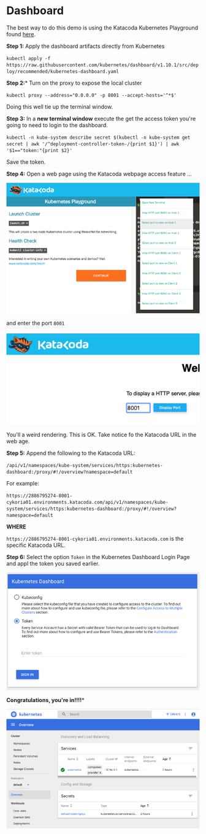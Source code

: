 # Dashboard

The best way to do this demo is using the Katacoda Kubernetes Playground found [here](https://katacoda.com/courses/kubernetes/playground).

**Step 1:** Apply the dashboard artifacts directly from Kubernetes

`kubectl apply -f https://raw.githubusercontent.com/kubernetes/dashboard/v1.10.1/src/deploy/recommended/kubernetes-dashboard.yaml`

**Step 2:*** Turn on the proxy to expose the local cluster

`kubectl proxy --address="0.0.0.0" -p 8001 --accept-hosts='^*$'`

Doing this well tie up the terminal window.

**Step 3:** In a **new terminal window** execute the get the access token you're going to need to login to the
dashboard.

`kubectl -n kube-system describe secret $(kubectl -n kube-system get secret | awk '/^deployment-controller-token-/{print $1}') | awk '$1=="token:"{print $2}'`

Save the token.

**Step 4:** Open a web page using the Katacoda webpage access feature ...

![Select Web Access](images/select-web-access.png)

and enter the port `8001`

![Enter port](images/enter-port.png)

You'll a weird rendering. This is OK. Take notice fo the Katacoda URL in the web 
age.

**Step 5:** Append the following to the Katacoda URL:

`/api/v1/namespaces/kube-system/services/https:kubernetes-dashboard:/proxy/#!/overview?namespace=default`

For example:

`https://2886795274-8001-cykoria01.environments.katacoda.com/api/v1/namespaces/kube-system/services/https:kubernetes-dashboard:/proxy/#!/overview?namespace=default`

**WHERE** 

`https://2886795274-8001-cykoria01.environments.katacoda.com` is the specific Katacoda URL.

**Step 6:** Select the option `Token` in the Kubernetes Dashboard Login Page and appl the token you saved earlier.

![Enter token](images/select-token.png)

**Congratulations, you're in!!!!***

![Dashboard](images/dashboard.png)

